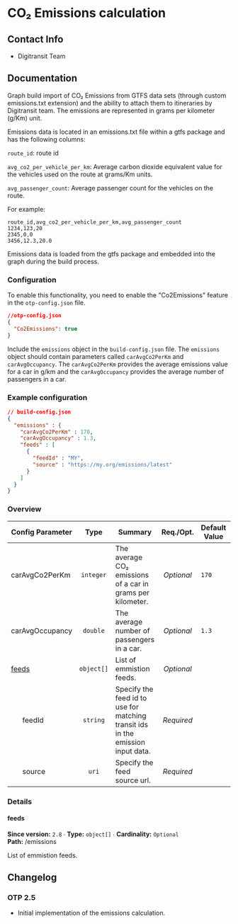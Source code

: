# CO₂ Emissions calculation

## Contact Info

- Digitransit Team

## Documentation

Graph build import of CO₂ Emissions from GTFS data sets (through custom emissions.txt extension)
and the ability to attach them to itineraries by Digitransit team.
The emissions are represented in grams per kilometer (g/Km) unit.

Emissions data is located in an emissions.txt file within a gtfs package and has the following columns:

`route_id`: route id

`avg_co2_per_vehicle_per_km`: Average carbon dioxide equivalent value for the vehicles used on the route at grams/Km units.

`avg_passenger_count`: Average passenger count for the vehicles on the route.

For example:
```csv
route_id,avg_co2_per_vehicle_per_km,avg_passenger_count
1234,123,20
2345,0,0
3456,12.3,20.0
```

Emissions data is loaded from the gtfs package and embedded into the graph during the build process.


### Configuration
To enable this functionality, you need to enable the "Co2Emissions"  feature in the
`otp-config.json` file.

```JSON
//otp-config.json
{
  "Co2Emissions": true
}

```
Include the `emissions` object in the
`build-config.json` file. The `emissions` object should contain parameters called
`carAvgCo2PerKm` and `carAvgOccupancy`. The `carAvgCo2PerKm` provides the average emissions value for a car in g/km and
the `carAvgOccupancy` provides the average number of passengers in a car.

<!-- config BEGIN -->
<!-- NOTE! This section is auto-generated. Do not change, change doc in code instead. -->

### Example configuration

```JSON
// build-config.json
{
  "emissions" : {
    "carAvgCo2PerKm" : 170,
    "carAvgOccupancy" : 1.3,
    "feeds" : [
      {
        "feedId" : "MY",
        "source" : "https://my.org/emissions/latest"
      }
    ]
  }
}
```
### Overview

| Config Parameter          |    Type    | Summary                                                                         |  Req./Opt. | Default Value | Since |
|---------------------------|:----------:|---------------------------------------------------------------------------------|:----------:|---------------|:-----:|
| carAvgCo2PerKm            |  `integer` | The average CO₂ emissions of a car in grams per kilometer.                      | *Optional* | `170`         |  2.5  |
| carAvgOccupancy           |  `double`  | The average number of passengers in a car.                                      | *Optional* | `1.3`         |  2.5  |
| [feeds](#emissions_feeds) | `object[]` | List of emmistion feeds.                                                        | *Optional* |               |  2.8  |
|       feedId              |  `string`  | Specify the feed id to use for matching transit ids in the emission input data. | *Required* |               |  2.8  |
|       source              |    `uri`   | Specify the feed source url.                                                    | *Required* |               |  2.8  |


### Details

<h4 id="emissions_feeds">feeds</h4>

**Since version:** `2.8` ∙ **Type:** `object[]` ∙ **Cardinality:** `Optional`   
**Path:** /emissions 

List of emmistion feeds.




<!-- config END -->

## Changelog

### OTP 2.5

- Initial implementation of the emissions calculation.
